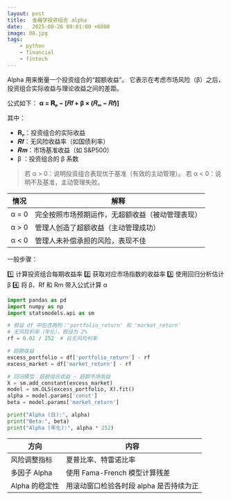 ```yaml
---
layout: post
title:  金融学投资组合 alpha
date:   2025-08-26 09:01:00 +0800
image: 08.jpg
tags: 
    - python
    - financial
    - fintech
---
```


Alpha 用来衡量一个投资组合的“超额收益”。
它表示在考虑市场风险（β）之后，投资组合实际收益与理论收益之间的差距。

公式如下：
**α = 𝐑ₚ − \[𝑅𝑓 + β × (𝑅ₘ − 𝑅𝑓)]**

其中：

* 𝐑ₚ：投资组合的实际收益
* 𝑹𝒇：无风险收益率（如国债利率）
* 𝑹𝒎：市场基准收益（如 S\&P500）
* β ：投资组合的 β 系数

> 若 α > 0：说明投资组合表现优于基准（有效的主动管理）。
> 若 α < 0：说明不及基准，主动管理失败。

| 情况    | 解释                       |
| ----- | ------------------------ |
| α = 0 | 完全按照市场预期运作，无超额收益（被动管理表现） |
| α > 0 | 管理人创造了超额收益（主动管理成功）       |
| α < 0 | 管理人未补偿承担的风险，表现不佳         |

一般步骤：

1️⃣ 计算投资组合每期收益率
2️⃣ 获取对应市场指数的收益率
3️⃣ 使用回归分析估计 β
4️⃣ 将 β、Rf 和 Rm 带入公式计算 α

```python
import pandas as pd
import numpy as np
import statsmodels.api as sm

# 假设 df 中包含两列：'portfolio_return' 和 'market_return'
# 无风险利率（年化），假设为 2%
rf = 0.02 / 252  # 日无风险利率

# 超额收益
excess_portfolio = df['portfolio_return'] - rf
excess_market = df['market_return'] - rf

# 回归模型：超额组合收益 ~ 超额市场收益
X = sm.add_constant(excess_market)
model = sm.OLS(excess_portfolio, X).fit()
alpha = model.params['const']
beta = model.params['market_return']

print("Alpha (日):", alpha)
print("Beta:", beta)
print("Alpha (年化):", alpha * 252)
```

| 方向         | 内容                      |
| ---------- | ----------------------- |
| 风险调整指标     | 夏普比率、特雷诺比率              |
| 多因子 Alpha  | 使用 Fama-French 模型计算残差   |
| Alpha 的稳定性 | 用滚动窗口检验各时段 alpha 是否持续为正 |